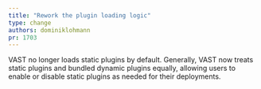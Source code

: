 ```yaml
---
title: "Rework the plugin loading logic"
type: change
authors: dominiklohmann
pr: 1703
---
```


VAST no longer loads static plugins by default. Generally, VAST now
treats static plugins and bundled dynamic plugins equally, allowing
users to enable or disable static plugins as needed for their
deployments.
